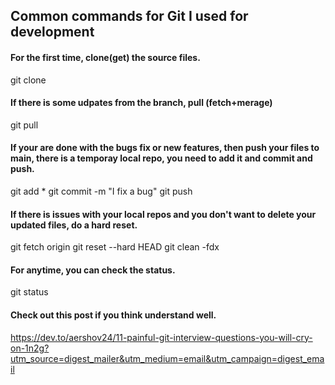 ## Common commands for Git I used for development

#### For the first time, clone(get) the source files.
git clone <url>

#### If there is some udpates from the branch, pull (fetch+merage)
git pull

#### If your are done with the bugs fix or new features, then push your files to main, there is a temporay local repo, you need to add it and commit and push.
git add *
git commit -m "I fix a bug"
git push

#### If there is issues with your local repos and you don't want to delete your updated files, do a hard reset.
git fetch origin
git reset --hard HEAD
git clean -fdx

#### For anytime, you can check the status.
git status

#### Check out this post if you think understand well.
https://dev.to/aershov24/11-painful-git-interview-questions-you-will-cry-on-1n2g?utm_source=digest_mailer&utm_medium=email&utm_campaign=digest_email
